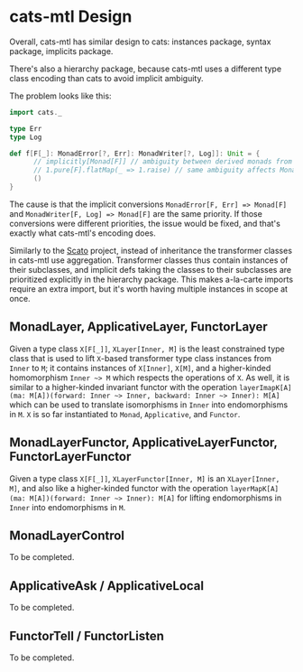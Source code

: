 cats-mtl Design
===============
Overall, cats-mtl has similar design to cats: 
instances package, syntax package, implicits package.

There's also a hierarchy package, because 
cats-mtl uses a different type class encoding
than cats to avoid implicit ambiguity.

The problem looks like this:
```scala
import cats._

type Err
type Log

def f[F[_]: MonadError[?, Err]: MonadWriter[?, Log]]: Unit = {
      // implicitly[Monad[F]] // ambiguity between derived monads from MonadError and MonadWriter
      // 1.pure[F].flatMap(_ => 1.raise) // same ambiguity affects MonadSyntax
      ()
}
```

The cause is that the implicit conversions `MonadError[F, Err] => Monad[F]` and 
`MonadWriter[F, Log] => Monad[F]` are the same priority. If those conversions 
were different priorities, the issue would be fixed, and that's exactly what cats-mtl's encoding does.

Similarly to the [Scato](https://github.com/aloiscochard/scato) project, instead of inheritance
the transformer classes in cats-mtl use aggregation. Transformer classes thus contain instances
of their subclasses, and implicit defs taking the classes to their subclasses are prioritized explicitly
in the hierarchy package. This makes a-la-carte imports require an extra import, but it's worth having
multiple instances in scope at once.

MonadLayer, ApplicativeLayer, FunctorLayer
------------------------------------------
Given a type class `X[F[_]]`, `XLayer[Inner, M]` is the least constrained type class
that is used to lift `X`-based transformer type class instances from `Inner` to `M`; it contains instances of
`X[Inner]`, `X[M]`, and a higher-kinded homomorphism `Inner ~> M` which respects the operations of `X`.
As well, it is similar to a higher-kinded invariant functor with the operation 
`layerImapK[A](ma: M[A])(forward: Inner ~> Inner, backward: Inner ~> Inner): M[A]` 
which can be used to translate isomorphisms in `Inner` into endomorphisms in `M`. 
`X` is so far instantiated to `Monad`, `Applicative`, and `Functor`.

MonadLayerFunctor, ApplicativeLayerFunctor, FunctorLayerFunctor
---------------------------------------------------------------
Given a type class `X[F[_]]`, `XLayerFunctor[Inner, M]` is an `XLayer[Inner, M]`, and also like a higher-kinded
functor with the operation  `layerMapK[A](ma: M[A])(forward: Inner ~> Inner): M[A]` for lifting endomorphisms 
in `Inner` into endomorphisms in `M`.

MonadLayerControl
---------------------------------------------------------------
To be completed.

ApplicativeAsk / ApplicativeLocal
---------------------------------------------------------------
To be completed.

FunctorTell / FunctorListen
---------------------------------------------------------------
To be completed.

